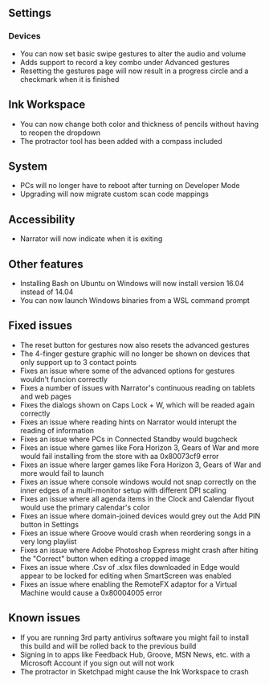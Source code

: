 ## Settings
### Devices
- You can now set basic swipe gestures to alter the audio and volume
- Adds support to record a key combo under Advanced gestures
- Resetting the gestures page will now result in a progress circle and a checkmark when it is finished

## Ink Workspace
- You can now change both color and thickness of pencils without having to reopen the dropdown
- The protractor tool has been added with a compass included

## System
- PCs will no longer have to reboot after turning on Developer Mode
- Upgrading will now migrate custom scan code mappings

## Accessibility
- Narrator will now indicate when it is exiting

## Other features
- Installing Bash on Ubuntu on Windows will now install version 16.04 instead of 14.04
- You can now launch Windows binaries from a WSL command prompt

## Fixed issues
- The reset button for gestures now also resets the advanced gestures
- The 4-finger gesture graphic will no longer be shown on devices that only support up to 3 contact points
- Fixes an issue where some of the advanced options for gestures wouldn't funcion correctly
- Fixes a number of issues with Narrator's continuous reading on tablets and web pages
- Fixes the dialogs shown on Caps Lock + W, which will be readed again correctly
- Fixes an issue where reading hints on Narrator would interupt the reading of information
- Fixes an issue where PCs in Connected Standby would bugcheck
- Fixes an issue where games like Fora Horizon 3, Gears of War and more would fail installing from the store with aa 0x80073cf9 error
- Fixes an issue where larger games like Fora Horizon 3, Gears of War and more would fail to launch
- Fixes an issue where console windows would not snap correctly on the inner edges of a multi-monitor setup with different DPI scaling
- Fixes an issue where all agenda items in the Clock and Calendar flyout would use the primary calendar's color
- Fixes an issue where domain-joined devices would grey out the Add PIN button in Settings
- Fixes an issue where Groove would crash when reordering songs in a very long playlist
- Fixes an issue where Adobe Photoshop Express might crash after hiting the "Correct" button when editing a cropped image
- Fixes an issue where .Csv of .xlsx files downloaded in Edge would appear to be locked for editing when SmartScreen was enabled
- Fixes an issue where enabling the RemoteFX adaptor for a Virtual Machine would cause a 0x80004005 error

## Known issues
- If you are running 3rd party antivirus software you might fail to install this build and will be rolled back to the previous build
- Signing in to apps like Feedback Hub, Groove, MSN News, etc. with a Microsoft Account if you sign out will not work
- The protractor in Sketchpad might cause the Ink Workspace to crash